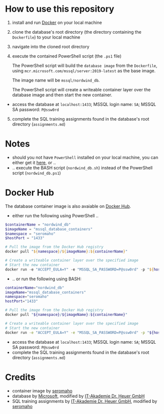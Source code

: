# How to use this repository

1. install and run [Docker](https://www.docker.com/) on your local machine
2. clone the database's root directory (the directory containing the `Dockerfile`) to your local machine
3. navigate into the cloned root directory
4. execute the contained PowerShell script (the `.ps1` file)

   The PowerShell script will build the `database image` from the `Dockerfile`, using `mcr.microsoft.com/mssql/server:2019-latest` as the base image.
   
   The image name will be `mssql/nordwind_db`.
   
   The PowerShell script will create a writeable container layer over the database image and then start the new container.
   
- access the database at `localhost:1433`; MSSQL login name: `SA`; MSSQL SA password: `P@ssw0rd`
5. complete the SQL training assignments found in the database's root directory (`assignments.md`)

# Notes

- should you not have `PowerShell` installed on your local machine, you can either get it [here](https://learn.microsoft.com/en-us/powershell/), or ..
- .. execute the BASH script (`nordwind_db.sh`) instead of the PowerShell script (`nordwind_db.ps1`)

# Docker Hub

The database container image is also avaiable on [Docker Hub](https://hub.docker.com/r/seromaho/mssql_database_containers).
- either run the following using PowerShell ..
```powershell
$containerName = "nordwind_db"
$imageName = "mssql_database_containers"
$namespace = "seromaho"
$hostPort = "1433"

# Pull the image from the Docker Hub registry
docker pull "${namespace}/${imageName}:${containerName}"

# Create a writeable container layer over the specified image
# Start the new container
docker run -e "ACCEPT_EULA=Y" -e "MSSQL_SA_PASSWORD=P@ssw0rd" -p "${hostPort}:1433" --name "${containerName}" -d "${namespace}/${imageName}:${containerName}"
```
- .. or run the following using BASH:
```bash
containerName="nordwind_db"
imageName="mssql_database_containers"
namespace="seromaho"
hostPort="1433"

# Pull the image from the Docker Hub registry
docker pull "${namespace}/${imageName}:${containerName}"

# Create a writeable container layer over the specified image
# Start the new container
docker run -e "ACCEPT_EULA=Y" -e "MSSQL_SA_PASSWORD=P@ssw0rd" -p "${hostPort}:1433" --name "${containerName}" -d "${namespace}/${imageName}:${containerName}"
```
- access the database at `localhost:1433`; MSSQL login name: `SA`; MSSQL SA password: `P@ssw0rd`
- complete the SQL training assignments found in the database's root directory (`assignments.md`)

# Credits

- container image by [seromaho](https://github.com/seromaho)
- database by [Microsoft](https://github.com/microsoft/sql-server-samples/tree/master/samples/databases/northwind-pubs), modified by [IT-Akademie Dr. Heuer GmbH](https://drheuer.de/)
- SQL training assignments by [IT-Akademie Dr. Heuer GmbH](https://drheuer.de/), modified by [seromaho](https://github.com/seromaho)

